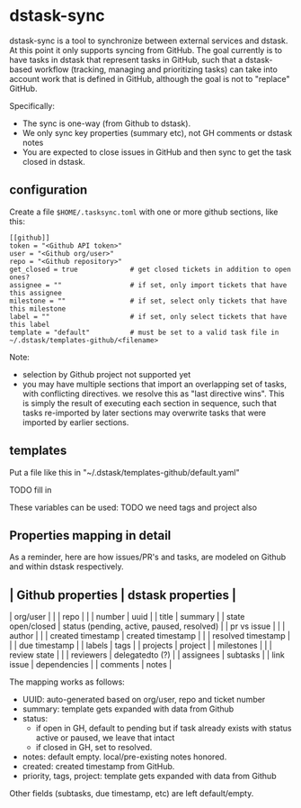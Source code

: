 # dstask-sync

dstask-sync is a tool to synchronize between external services and dstask.
At this point it only supports syncing from GitHub.
The goal currently is to have tasks in dstask that represent tasks in GitHub,
such that a dstask-based workflow (tracking, managing and prioritizing tasks)
can take into account work that is defined in GitHub, although the goal is not to "replace" GitHub.

Specifically:
* The sync is one-way (from Github to dstask).
* We only sync key properties (summary etc), not GH comments or dstask notes
* You are expected to close issues in GitHub and then sync to get the task closed in dstask.

## configuration

Create a file `$HOME/.tasksync.toml` with one or more github sections, like this:

```
[[github]]
token = "<Github API token>"
user = "<Github org/user>"
repo = "<Github repository>"   
get_closed = true             # get closed tickets in addition to open ones?
assignee = ""                 # if set, only import tickets that have this assignee
milestone = ""                # if set, select only tickets that have this milestone
label = ""                    # if set, only select tickets that have this label
template = "default"          # must be set to a valid task file in ~/.dstask/templates-github/<filename>
```

Note:
* selection by Github project not supported yet
* you may have multiple sections that import an overlapping set of tasks, with conflicting directives.
  we resolve this as "last directive wins". This is simply the result of executing each section in sequence,
  such that tasks re-imported by later sections may overwrite tasks that were imported by earlier sections.

## templates

Put a file like this in "~/.dstask/templates-github/default.yaml"

TODO fill in

These variables can be used:
TODO
we need tags and project also

## Properties mapping in detail

As a reminder, here are how issues/PR's and tasks, are modeled on Github and within dstask respectively.

| Github properties | dstask properties |
-----------------------------------------
| org/user          |                                            |
| repo              |                                            |
| number            | uuid                                       |
| title             | summary                                    |
| state open/closed | status (pending, active, paused, resolved) |
| pr vs issue       |                                            |
| author            |                                            |
| created timestamp | created timestamp                          |
|                   | resolved timestamp                         |
|                   | due timestamp                              |
| labels            | tags                                       |
| projects          | project                                    |
| milestones        |                                            |
| review state      |                                            |
| reviewers         | delegatedto (?)                            |
| assignees         | subtasks                                   |
| link issue        | dependencies                               |
| comments          | notes                                      |

The mapping works as follows:

* UUID: auto-generated based on org/user, repo and ticket number
* summary: template gets expanded with data from Github
* status:
  - if open in GH, default to pending but if task already exists with status active or paused, we leave that intact
  - if closed in GH, set to resolved.
* notes: default empty.  local/pre-existing notes honored.
* created: created timestamp from GitHub.
* priority, tags, project: template gets expanded with data from Github

Other fields (subtasks, due timestamp, etc) are left default/empty.

